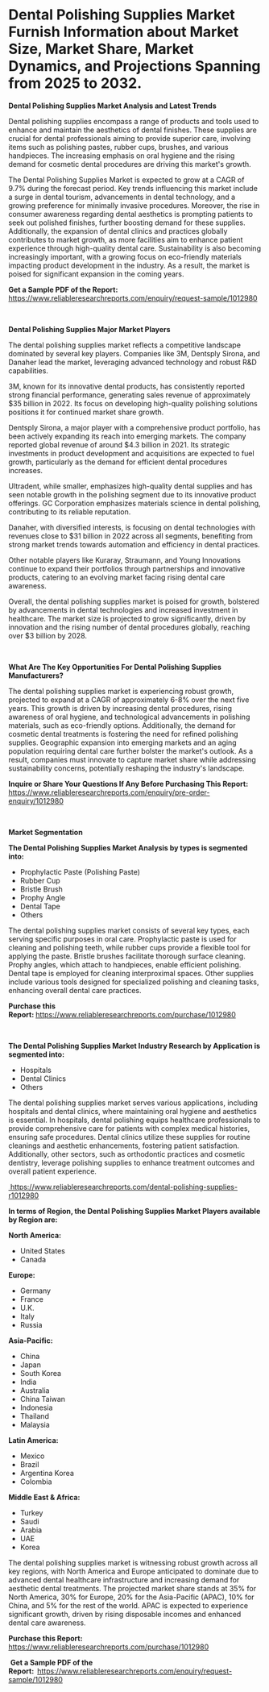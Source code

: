 <p><h1>Dental Polishing Supplies Market Furnish Information about Market Size, Market Share, Market Dynamics, and Projections Spanning from 2025 to 2032.</h1></p><p><strong>Dental Polishing Supplies Market Analysis and Latest Trends</strong></p>
<p><p>Dental polishing supplies encompass a range of products and tools used to enhance and maintain the aesthetics of dental finishes. These supplies are crucial for dental professionals aiming to provide superior care, involving items such as polishing pastes, rubber cups, brushes, and various handpieces. The increasing emphasis on oral hygiene and the rising demand for cosmetic dental procedures are driving this market's growth.</p><p>The Dental Polishing Supplies Market is expected to grow at a CAGR of 9.7% during the forecast period. Key trends influencing this market include a surge in dental tourism, advancements in dental technology, and a growing preference for minimally invasive procedures. Moreover, the rise in consumer awareness regarding dental aesthetics is prompting patients to seek out polished finishes, further boosting demand for these supplies. Additionally, the expansion of dental clinics and practices globally contributes to market growth, as more facilities aim to enhance patient experience through high-quality dental care. Sustainability is also becoming increasingly important, with a growing focus on eco-friendly materials impacting product development in the industry. As a result, the market is poised for significant expansion in the coming years.</p></p>
<p><strong>Get a Sample PDF of the Report:&nbsp;</strong> <a href="https://www.reliableresearchreports.com/enquiry/request-sample/1012980?utm_campaign=3225&utm_medium=2&utm_source=Github&utm_content=ia&utm_term=17042025&utm_id=dental-polishing-supplies">https://www.reliableresearchreports.com/enquiry/request-sample/1012980</a></p>
<p>&nbsp;</p>
<p><strong>Dental Polishing Supplies Major Market Players</strong></p>
<p><p>The dental polishing supplies market reflects a competitive landscape dominated by several key players. Companies like 3M, Dentsply Sirona, and Danaher lead the market, leveraging advanced technology and robust R&D capabilities. </p><p>3M, known for its innovative dental products, has consistently reported strong financial performance, generating sales revenue of approximately $35 billion in 2022. Its focus on developing high-quality polishing solutions positions it for continued market share growth. </p><p>Dentsply Sirona, a major player with a comprehensive product portfolio, has been actively expanding its reach into emerging markets. The company reported global revenue of around $4.3 billion in 2021. Its strategic investments in product development and acquisitions are expected to fuel growth, particularly as the demand for efficient dental procedures increases.</p><p>Ultradent, while smaller, emphasizes high-quality dental supplies and has seen notable growth in the polishing segment due to its innovative product offerings. GC Corporation emphasizes materials science in dental polishing, contributing to its reliable reputation.</p><p>Danaher, with diversified interests, is focusing on dental technologies with revenues close to $31 billion in 2022 across all segments, benefiting from strong market trends towards automation and efficiency in dental practices.</p><p>Other notable players like Kuraray, Straumann, and Young Innovations continue to expand their portfolios through partnerships and innovative products, catering to an evolving market facing rising dental care awareness.</p><p>Overall, the dental polishing supplies market is poised for growth, bolstered by advancements in dental technologies and increased investment in healthcare. The market size is projected to grow significantly, driven by innovation and the rising number of dental procedures globally, reaching over $3 billion by 2028.</p></p>
<p>&nbsp;</p>
<p><strong>What Are The Key Opportunities For Dental Polishing Supplies Manufacturers?</strong></p>
<p><p>The dental polishing supplies market is experiencing robust growth, projected to expand at a CAGR of approximately 6-8% over the next five years. This growth is driven by increasing dental procedures, rising awareness of oral hygiene, and technological advancements in polishing materials, such as eco-friendly options. Additionally, the demand for cosmetic dental treatments is fostering the need for refined polishing supplies. Geographic expansion into emerging markets and an aging population requiring dental care further bolster the market's outlook. As a result, companies must innovate to capture market share while addressing sustainability concerns, potentially reshaping the industry's landscape.</p></p>
<p><strong>Inquire or Share Your Questions If Any Before Purchasing This Report:</strong> <a href="https://www.reliableresearchreports.com/enquiry/pre-order-enquiry/1012980?utm_campaign=3225&utm_medium=2&utm_source=Github&utm_content=ia&utm_term=17042025&utm_id=dental-polishing-supplies">https://www.reliableresearchreports.com/enquiry/pre-order-enquiry/1012980</a></p>
<p>&nbsp;</p>
<p><strong>Market Segmentation</strong></p>
<p><strong>The Dental Polishing Supplies Market Analysis by types is segmented into:</strong></p>
<p><ul><li>Prophylactic Paste (Polishing Paste)</li><li>Rubber Cup</li><li>Bristle Brush</li><li>Prophy Angle</li><li>Dental Tape</li><li>Others</li></ul></p>
<p><p>The dental polishing supplies market consists of several key types, each serving specific purposes in oral care. Prophylactic paste is used for cleaning and polishing teeth, while rubber cups provide a flexible tool for applying the paste. Bristle brushes facilitate thorough surface cleaning. Prophy angles, which attach to handpieces, enable efficient polishing. Dental tape is employed for cleaning interproximal spaces. Other supplies include various tools designed for specialized polishing and cleaning tasks, enhancing overall dental care practices.</p></p>
<p><strong>Purchase this Report:&nbsp;</strong><a href="https://www.reliableresearchreports.com/purchase/1012980?utm_campaign=3225&utm_medium=2&utm_source=Github&utm_content=ia&utm_term=17042025&utm_id=dental-polishing-supplies">https://www.reliableresearchreports.com/purchase/1012980</a></p>
<p>&nbsp;</p>
<p><strong>The Dental Polishing Supplies Market Industry Research by Application is segmented into:</strong></p>
<p><ul><li>Hospitals</li><li>Dental Clinics</li><li>Others</li></ul></p>
<p><p>The dental polishing supplies market serves various applications, including hospitals and dental clinics, where maintaining oral hygiene and aesthetics is essential. In hospitals, dental polishing equips healthcare professionals to provide comprehensive care for patients with complex medical histories, ensuring safe procedures. Dental clinics utilize these supplies for routine cleanings and aesthetic enhancements, fostering patient satisfaction. Additionally, other sectors, such as orthodontic practices and cosmetic dentistry, leverage polishing supplies to enhance treatment outcomes and overall patient experience.</p></p>
<p><a href="https://www.reliableresearchreports.com/dental-polishing-supplies-r1012980?utm_campaign=3225&utm_medium=2&utm_source=Github&utm_content=ia&utm_term=17042025&utm_id=dental-polishing-supplies">&nbsp;https://www.reliableresearchreports.com/dental-polishing-supplies-r1012980</a></p>
<p><strong>In terms of Region, the Dental Polishing Supplies Market Players available by Region are:</strong></p>
<p>
    <p> <strong> North America: </strong>
        <ul>
            <li>United States</li>
            <li>Canada</li>
        </ul>
        </p> 
    <p> <strong> Europe: </strong>
        <ul>
            <li>Germany</li>
            <li>France</li>
            <li>U.K.</li>
            <li>Italy</li>
            <li>Russia</li>
        </ul>
        </p> 
    <p> <strong> Asia-Pacific: </strong>
        <ul>
            <li>China</li>
            <li>Japan</li>
            <li>South Korea</li>
            <li>India</li>
            <li>Australia</li>
            <li>China Taiwan</li>
            <li>Indonesia</li>
            <li>Thailand</li>
            <li>Malaysia</li>
        </ul>
        </p> 
    <p> <strong> Latin America: </strong>
        <ul>
            <li>Mexico</li>
            <li>Brazil</li>
            <li>Argentina Korea</li>
            <li>Colombia</li>
        </ul>
        </p> 
    <p> <strong> Middle East & Africa: </strong>
        <ul>
            <li>Turkey</li>
            <li>Saudi</li>
            <li>Arabia</li>
            <li>UAE</li>
            <li>Korea</li>
        </ul>
    </p>
    </p>
<p><p>The dental polishing supplies market is witnessing robust growth across all key regions, with North America and Europe anticipated to dominate due to advanced dental healthcare infrastructure and increasing demand for aesthetic dental treatments. The projected market share stands at 35% for North America, 30% for Europe, 20% for the Asia-Pacific (APAC), 10% for China, and 5% for the rest of the world. APAC is expected to experience significant growth, driven by rising disposable incomes and enhanced dental care awareness.</p></p>
<p><strong>Purchase this Report: </strong><a href="https://www.reliableresearchreports.com/purchase/1012980?utm_campaign=3225&utm_medium=2&utm_source=Github&utm_content=ia&utm_term=17042025&utm_id=dental-polishing-supplies">https://www.reliableresearchreports.com/purchase/1012980</a></p>
<p>&nbsp;<strong>Get a Sample PDF of the Report:&nbsp;&nbsp;</strong><a href="https://www.reliableresearchreports.com/enquiry/request-sample/1012980?utm_campaign=3225&utm_medium=2&utm_source=Github&utm_content=ia&utm_term=17042025&utm_id=dental-polishing-supplies">https://www.reliableresearchreports.com/enquiry/request-sample/1012980</a></p>
<p><strong></strong></p>
<p><p></p><p></p><p></p></p>